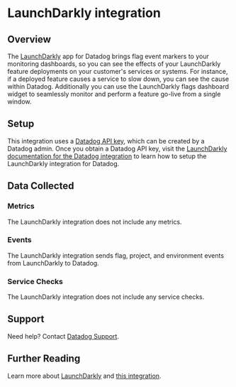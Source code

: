 # LaunchDarkly integration

## Overview


The [LaunchDarkly][1] app for Datadog brings flag event markers to your monitoring dashboards, so you can see the effects of your LaunchDarkly feature deployments on your customer's services or systems. For instance, if a deployed feature causes a service to slow down, you can see the cause within Datadog. Additionally you can use the LaunchDarkly flags dashboard widget to seamlessly monitor and perform a feature go-live from a single window. 

## Setup

This integration uses a [Datadog API key][2], which can be created by a Datadog admin. Once you obtain a Datadog API key, visit the [LaunchDarkly documentation for the Datadog integration][3] to learn how to setup the LaunchDarkly integration for Datadog.


## Data Collected

### Metrics

The LaunchDarkly integration does not include any metrics.

### Events

The LaunchDarkly integration sends flag, project, and environment events from LaunchDarkly to Datadog.

### Service Checks

The LaunchDarkly integration does not include any service checks.

## Support

Need help? Contact [Datadog Support][4].

## Further Reading

Learn more about [LaunchDarkly][1] and [this integration][3].

[1]: https://launchdarkly.com
[2]: https://app.datadoghq.com/account/settings#api
[3]: https://docs.launchdarkly.com/docs/datadog
[4]: https://docs.datadoghq.com/help/
